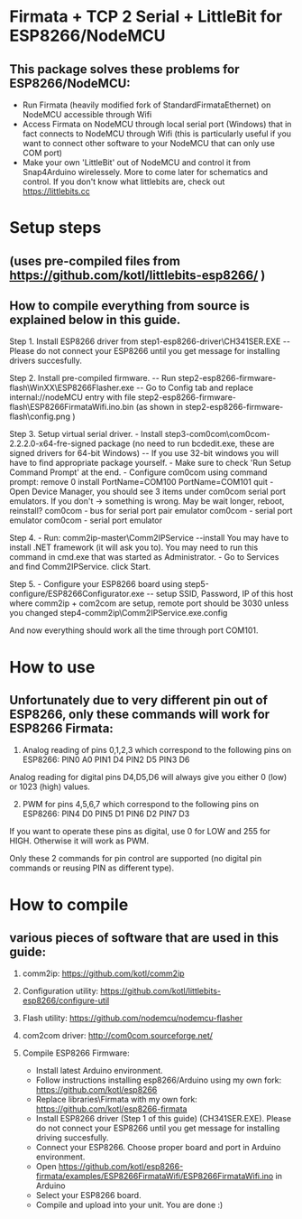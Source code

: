 Firmata + TCP 2 Serial + LittleBit for ESP8266/NodeMCU
========================================================================================================================
## This package solves these problems for ESP8266/NodeMCU:
  - Run Firmata (heavily modified fork of StandardFirmataEthernet) on NodeMCU accessible through Wifi
  - Access Firmata on NodeMCU through local serial port (Windows) that in fact connects to NodeMCU through Wifi
    (this is particularly useful if you want to connect other software to your NodeMCU that can only use COM port)
  - Make your own 'LittleBit' out of NodeMCU and control it from Snap4Arduino wirelessely. 
    More to come later for schematics and control. If you don't know what littlebits are, check out https://littlebits.cc


Setup steps
========================================================================================================================
## (uses pre-compiled files from https://github.com/kotl/littlebits-esp8266/ )
## How to compile everything from source is explained below in this guide.

Step 1. Install ESP8266 driver from step1-esp8266-driver\CH341SER.EXE
  -- Please do not connect your ESP8266 until you get message for installing drivers succesfully.

Step 2. Install pre-compiled firmware. 
  -- Run step2-esp8266-firmware-flash\WinXX\ESP8266Flasher.exe 
  -- Go to Config tab and replace internal://nodeMCU entry with file
     step2-esp8266-firmware-flash\ESP8266FirmataWifi.ino.bin
     (as shown in step2-esp8266-firmware-flash\config.png )

Step 3. Setup virtual serial driver.
    - Install step3-com0com\com0com-2.2.2.0-x64-fre-signed package 
      (no need to run bcdedit.exe, these are signed drivers for 64-bit Windows)
       -- If you use 32-bit windows you will have to find appropriate package yourself.
    - Make sure to check 'Run Setup Command Prompt' at the end.
    - Configure com0com using command prompt:
	remove 0
        install PortName=COM100 PortName=COM101
        quit
    - Open Device Manager, you should see 3 items under com0com serial port emulators.
      If you don't -> something is wrong. May be wait longer, reboot, reinstall?
	  com0com - bus for serial port pair emulator
	  com0com - serial port emulator
	  com0com - serial port emulator

Step 4.
    - Run: comm2ip-master\Comm2IPService --install
       You may have to install .NET framework (it will ask you to).
       You may need to run this command in cmd.exe that was started as Administrator.
    - Go to Services and find Comm2IPService. click Start.

Step 5.
    - Configure your ESP8266 board using step5-configure/ESP8266Configurator.exe
      -- setup SSID, Password, IP of this host where comm2ip + com2com are setup, remote port should be 3030 unless
         you changed step4-comm2ip\Comm2IPService.exe.config

And now everything should work all the time through port COM101. 

How to use
========================================================================================================================
## Unfortunately due to very different pin out of ESP8266, only these commands will work for ESP8266 Firmata:

1. Analog reading of pins 0,1,2,3 which correspond to the following pins on ESP8266:
 PIN0 A0 
 PIN1 D4
 PIN2 D5
 PIN3 D6

Analog reading for digital pins D4,D5,D6 will always give you either 0 (low) or 1023 (high) values.

2. PWM for pins 4,5,6,7 which correspond to the following pins on ESP8266:
 PIN4 D0
 PIN5 D1
 PIN6 D2
 PIN7 D3

If you want to operate these pins as digital, use 0 for LOW and 255 for HIGH. Otherwise it will work as PWM.

Only these 2 commands for pin control are supported (no digital pin commands or reusing PIN as different type).


How to compile
========================================================================================================================
## various pieces of software that are used in this guide:

1. comm2ip: https://github.com/kotl/comm2ip
2. Configuration utility: https://github.com/kotl/littlebits-esp8266/configure-util
3. Flash utility: https://github.com/nodemcu/nodemcu-flasher
4. com2com driver: http://com0com.sourceforge.net/
5. Compile ESP8266 Firmware:

   - Install latest Arduino environment.
   - Follow instructions installing esp8266/Arduino using my own fork: https://github.com/kotl/esp8266
   - Replace libraries\Firmata with my own fork: https://github.com/kotl/esp8266-firmata
   - Install ESP8266 driver (Step 1 of this guide) (CH341SER.EXE).
     Please do not connect your ESP8266 until you get message for installing driving succesfully.
   - Connect your ESP8266. Choose proper board and port in Arduino environment.
   - Open https://github.com/kotl/esp8266-firmata/examples/ESP8266FirmataWifi/ESP8266FirmataWifi.ino in Arduino
   - Select your ESP8266 board. 
   - Compile and upload into your unit. You are done :)


